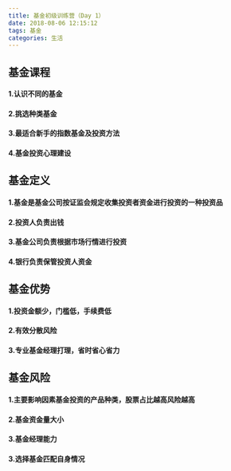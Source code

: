 ```yaml
---
title: 基金初级训练营（Day 1）
date: 2018-08-06 12:15:12
tags: 基金
categories: 生活
---
```

## 基金课程

#### 1.认识不同的基金
#### 2.挑选种类基金
#### 3.最适合新手的指数基金及投资方法
#### 4.基金投资心理建设
<!-- more -->
## 基金定义

#### 1.基金是基金公司按证监会规定收集投资者资金进行投资的一种投资品
#### 2.投资人负责出钱
#### 3.基金公司负责根据市场行情进行投资
#### 4.银行负责保管投资人资金

## 基金优势

#### 1.投资金额少，门槛低，手续费低
#### 2.有效分散风险
#### 3.专业基金经理打理，省时省心省力

## 基金风险

#### 1.主要影响因素基金投资的产品种类，股票占比越高风险越高
#### 2.基金资金量大小
#### 3.基金经理能力
#### 3.选择基金匹配自身情况